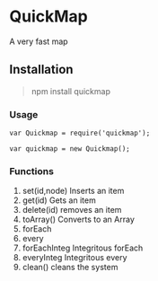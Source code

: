 # QuickMap
A very fast map


## Installation
> npm install quickmap

### Usage

```
var Quickmap = require('quickmap');

var quickmap = new Quickmap();
```

### Functions

1. set(id,node) Inserts an item
2. get(id) Gets an item
3. delete(id) removes an item
4. toArray() Converts to an Array
5. forEach
6. every
7. forEachInteg Integritous forEach
8. everyInteg Integritous every
7. clean() cleans the system

